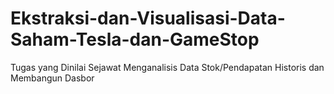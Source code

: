 # Ekstraksi-dan-Visualisasi-Data-Saham-Tesla-dan-GameStop
Tugas yang Dinilai Sejawat Menganalisis Data Stok/Pendapatan Historis dan Membangun Dasbor
